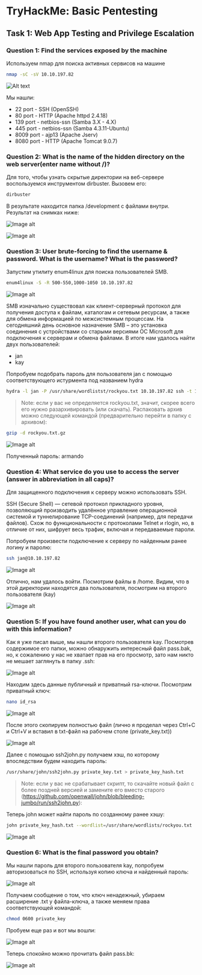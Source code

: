 # TryHackMe: Basic Pentesting

## Task 1: Web App Testing and Privilege Escalation

### Question 1: Find the services exposed by the machine
Используем nmap для поиска активных сервисов на машине
```sh
nmap -sC -sV 10.10.197.82
```
![Alt text](https://github.com/Abends2/TryHackMe_WriteUps/tree/main/Basic-Pentesting-room/screenshots/1.png?raw=true)


Мы нашли:
- 22 port - SSH (OpenSSH)
- 80 port - HTTP (Apache httpd 2.4.18)
- 139 port - netbios-ssn (Samba 3.X - 4.X)
- 445 port - netbios-ssn (Samba 4.3.11-Ubuntu)
- 8009 port - ajp13 (Apache Jserv)
- 8080 port - HTTP (Apache Tomcat 9.0.7)


### Question 2: What is the name of the hidden directory on the web server(enter name without /)?
Для того, чтобы узнать скрытые директории на веб-сервере воспользуемся инструментом dirbuster. Вызовем его:
```sh
dirbuster
```
В результате находится папка /development с файлами внутри. Результат на снимках ниже:

![Image alt](https://github.com/Abends/TryHackMe_WriteUps/Basic-Pentesting-room/main/screenshots/2.png)

![Image alt](https://github.com/Abends/TryHackMe_WriteUps/Basic-Pentesting-room/main/screenshots/3.png)


### Question 3: User brute-forcing to find the username & password. What is the username? What is the password?
Запустим утилиту enum4linux для поиска пользователей SMB. 
```sh
enum4linux -S -R 500-550,1000-1050 10.10.197.82
```
![Image alt](https://github.com/Abends/TryHackMe_WriteUps/Basic-Pentesting-room/main/screenshots/4.png)

SMB изначально существовал как клиент-серверный протокол для получения доступа к файлам, каталогам и сетевым ресурсам, а также для обмена информацией по межсистемным процессам. На сегодняшний день основное назначение SMB – это установка соединения с устройствами со старыми версиями ОС Microsoft для подключения к серверам и обмена файлами. 
В итоге нам удалось найти двух пользователей:
- jan
- kay

Попробуем подобрать пароль для пользователя jan с помощью соответствующего истурмента под названием hydra
```sh
hydra -l jan -P /usr/share/wordlistst/rockyou.txt 10.10.197.82 ssh -t 16
```
> Note: если у вас не определяется rockyou.txt, значит, скорее всего его нужно разархивировать (или скачать). Распаковать архив можно следующей командой (предварительно перейти в папку с архивом):
```sh
gzip -d rockyou.txt.gz
```
![Image alt](https://github.com/Abends/TryHackMe_WriteUps/Basic-Pentesting-room/main/screenshots/5.png)

Полученный пароль: armando

### Question 4: What service do you use to access the server (answer in abbreviation in all caps)?
Для защищенного подключения к серверу можно использовать SSH. 

SSH (Secure Shell) — сетевой протокол прикладного уровня, позволяющий производить удалённое управление операционной системой и туннелирование TCP-соединений (например, для передачи файлов). Схож по функциональности с протоколами Telnet и rlogin, но, в отличие от них, шифрует весь трафик, включая и передаваемые пароли.

Попробуем произвести подключение к серверу по найденным ранее логину и паролю:
```sh
ssh jan@10.10.197.82
```

![Image alt](https://github.com/Abends/TryHackMe_WriteUps/Basic-Pentesting-room/main/screenshots/6.png)

Отлично, нам удалось войти. Посмотрим файлы в /home. Видим, что в этой директории находятся два пользователя, посмотрим на второго пользователя (kay)

![Image alt](https://github.com/Abends/TryHackMe_WriteUps/Basic-Pentesting-room/main/screenshots/7.png)

### Question 5: If you have found another user, what can you do with this information?
Как я уже писал выше, мы нашли второго пользователя kay. Посмотрев содержимое его папки, можно обнаружить интересный файл pass.bak, но, к сожалению у нас не хватает прав на его просмотр, зато нам никто не мешает заглянуть в папку .ssh:

![Image alt](https://github.com/Abends/TryHackMe_WriteUps/Basic-Pentesting-room/main/screenshots/8.png)

Находим здесь данные публичный и приватный rsa-ключи. Посмотрим приватный ключ:
```sh
nano id_rsa
```

![Image alt](https://github.com/Abends/TryHackMe_WriteUps/Basic-Pentesting-room/main/screenshots/9.png)

После этого скопируем полностью файл (лично я проделал через Ctrl+C и Ctrl+V и вставил в txt-файл на рабочем столе (private_key.txt))

![Image alt](https://github.com/Abends/TryHackMe_WriteUps/Basic-Pentesting-room/main/screenshots/10.png)

Далее с помощью ssh2john.py получаем хэш, по которому впоследствии будем находить пароль:
```sh
/usr/share/john/ssh2john.py private_key.txt > private_key_hash.txt
```
> Note: если у вас не срабатывает скрипт, то скачайте новый файл с более поздней версией и замените его вместо старого (https://github.com/openwall/john/blob/bleeding-jumbo/run/ssh2john.py):


Теперь john может найти пароль по созданному ранее хэшу:
```sh
john private_key_hash.txt --wordlist=/usr/share/wordlists/rockyou.txt
```

![Image alt](https://github.com/Abends/TryHackMe_WriteUps/Basic-Pentesting-room/main/screenshots/11.png)


### Question 6: What is the final password you obtain?
Мы нашли пароль для второго пользователя kay, попробуем авторизоваться по SSH, используя копию ключа и найденный пароль:


![Image alt](https://github.com/Abends/TryHackMe_WriteUps/Basic-Pentesting-room/main/screenshots/12.png)

Получаем сообщение о том, что ключ ненадежный, убираем расширение .txt у файла-ключа, а также меняем права соответствующей командой:
```sh
chmod 0600 private_key
```

Пробуем еще раз и вот мы вошли:

![Image alt](https://github.com/Abends/TryHackMe_WriteUps/Basic-Pentesting-room/main/screenshots/13.png)

Теперь спокойно можно прочитать файл pass.bk:

![Image alt](https://github.com/Abends/TryHackMe_WriteUps/Basic-Pentesting-room/main/screenshots/14.png)
